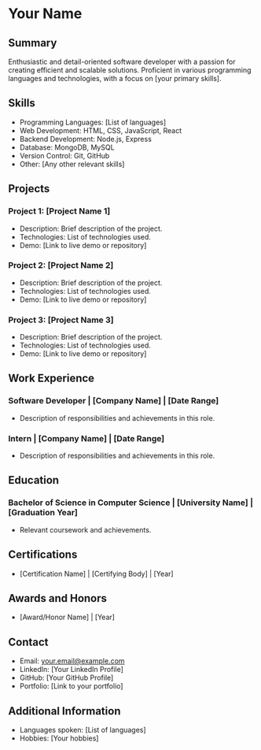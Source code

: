 # Your Name

## Summary
Enthusiastic and detail-oriented software developer with a passion for creating efficient and scalable solutions. Proficient in various programming languages and technologies, with a focus on [your primary skills].

## Skills
- Programming Languages: [List of languages]
- Web Development: HTML, CSS, JavaScript, React
- Backend Development: Node.js, Express
- Database: MongoDB, MySQL
- Version Control: Git, GitHub
- Other: [Any other relevant skills]

## Projects

### Project 1: [Project Name 1]
- Description: Brief description of the project.
- Technologies: List of technologies used.
- Demo: [Link to live demo or repository]

### Project 2: [Project Name 2]
- Description: Brief description of the project.
- Technologies: List of technologies used.
- Demo: [Link to live demo or repository]

### Project 3: [Project Name 3]
- Description: Brief description of the project.
- Technologies: List of technologies used.
- Demo: [Link to live demo or repository]

## Work Experience

### Software Developer | [Company Name] | [Date Range]
- Description of responsibilities and achievements in this role.

### Intern | [Company Name] | [Date Range]
- Description of responsibilities and achievements in this role.

## Education

### Bachelor of Science in Computer Science | [University Name] | [Graduation Year]
- Relevant coursework and achievements.

## Certifications
- [Certification Name] | [Certifying Body] | [Year]

## Awards and Honors
- [Award/Honor Name] | [Year]

## Contact
- Email: your.email@example.com
- LinkedIn: [Your LinkedIn Profile]
- GitHub: [Your GitHub Profile]
- Portfolio: [Link to your portfolio]

## Additional Information
- Languages spoken: [List of languages]
- Hobbies: [Your hobbies]
